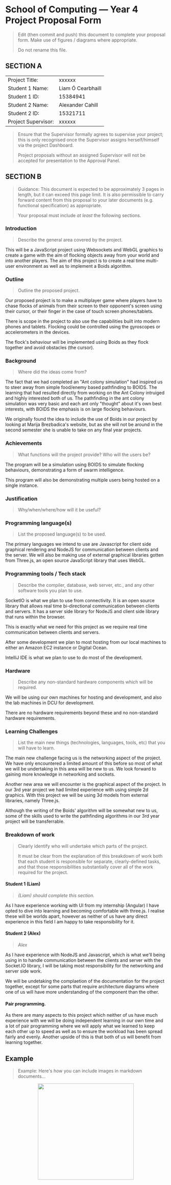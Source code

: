 ﻿# School of Computing &mdash; Year 4 Project Proposal Form

> Edit (then commit and push) this document to complete your proposal form.
> Make use of figures / diagrams where appropriate.
>
> Do not rename this file.

## SECTION A

|                     |                   |
|---------------------|-------------------|
|Project Title:       | xxxxxx            |
|Student 1 Name:      | Liam Ó Cearbhaill |
|Student 1 ID:        | 15384941          |
|Student 2 Name:      | Alexander Cahill  |
|Student 2 ID:        | 15321711          |
|Project Supervisor:  | xxxxxx            |

> Ensure that the Supervisor formally agrees to supervise your project; this is only recognised once the
> Supervisor assigns herself/himself via the project Dashboard.
>
> Project proposals without an assigned
> Supervisor will not be accepted for presentation to the Approval Panel.

## SECTION B

> Guidance: This document is expected to be approximately 3 pages in length, but it can exceed this page limit.
> It is also permissible to carry forward content from this proposal to your later documents (e.g. functional
> specification) as appropriate.
>
> Your proposal must include *at least* the following sections.


### Introduction

> Describe the general area covered by the project.

This will be a JavaScript project using Websockets and WebGL graphics to create a game with the aim of flocking objects away from your world and into another players.
The aim of this project is to create a real time multi-user environment as well as to implement a Boids algorithm.

    


### Outline

> Outline the proposed project.

Our proposed project is to make a multiplayer game where players have to chase flocks of animals from their screen to their opponent's screen using their cursor, or their finger in the case of touch screen phones/tablets.

There is scope in the project to also use the capabilities built into modern phones and tablets. Flocking could be controlled using the gyroscopes or accelerometers in the devices.

The flock's behaviour will be implemented using Boids as they flock together and avoid obstacles (the cursor).

### Background

> Where did the ideas come from?

The fact that we had completed an "Ant colony simulation" had inspired us to steer away from simple food/enemy based pathfinding to BOIDS. 
The learning that had resulted directly from working on the Ant Colony intruiged and highly interested both of us. 
The pathfinding in the ant colony simulation was very basic and each ant only "thought" about it's own best interests, with BOIDS the emphasis is on large flocking behaviours.

We originally found the idea to include the use of Boids in our project by looking at Marija Brezbadica's website, but as she will not be around in  the second semester she is unable to take on any final year projects.
### Achievements

> What functions will the project provide? Who will the users be?

The program will be a simulation using BOIDS to simulate flocking behaviours, demonstrating a form of swarm intelligence.

This program will also be demonstrating multiple users being hosted on a single instance.

### Justification

> Why/when/where/how will it be useful?

### Programming language(s)

> List the proposed language(s) to be used.

The primary languages we intend to use are Javascript for client side graphical rendering and NodeJS for communication between clients and the server. We will also be making use of external graphical libraries gotten from Three.js, an open source JavaScript library that uses WebGL.



### Programming tools / Tech stack

> Describe the compiler, database, web server, etc., and any other software tools you plan to use.

SocketIO is what we plan to use from connectivity. It is an open source library that allows real time bi-directional communication between clients and servers.
It has a server side library for NodeJS and client side library that runs within the browser.

This is exactly what we need for this project as we require real time communication between clients and servers.

After some development we plan to most hosting from our local machines to either an Amazon EC2 instance or Digital Ocean.

IntelliJ IDE is what we plan to use to do most of the development.

### Hardware

> Describe any non-standard hardware components which will be required.

We will be using our own machines for hosting and development, and also the lab machines in DCU for development.

There are no hardware requirements beyond these and no non-standard hardware requirements.


### Learning Challenges

> List the main new things (technologies, languages, tools, etc) that you will have to learn.

The main new challenge facing us is the networking aspect of the project. We have only encountered a limited amount of this before so most of what we will be undertaking in this area will be new to us. We look forward to gaining more knowledge in networking and sockets.

Another new area we will encounter is the graphical aspect of the project. In our 3rd year project we had limited experience with using simple 2d graphics. With this project we will be using 3d models from external libraries, namely Three.js.

Although the writing of the Boids' algorithm will be somewhat new to us, some of the skills used to write the pathfinding algorithms in our 3rd year project will be transferrable.



### Breakdown of work

> Clearly identify who will undertake which parts of the project.
>
> It must be clear from the explanation of this breakdown of work both that each student is responsible for
> separate, clearly-defined tasks, and that those responsibilities substantially cover all of the work required
> for the project.


#### Student 1 (Liam)

> *(Liam) should complete this section.*
>
As I have experience working with UI from my internship (Angular) I have opted to dive into learning and becoming comfortable with three.js.
I realise these will be worlds apart, however as neither of us have any direct experience in this field I am happy to take responsibility for it. 
#### Student 2 (Alex)

> *Alex*

As I have experience with NodeJS and Javascript, which is what we'll being using in to handle communication between the clients and server with the Socket.IO library, I will be taking most responsibility for the networking and server side work.

We will be undetaking the complaetion of the documentation for the project together, except for some parts that require architecture diagrams where one of us will have more understanding of the component than the other.

#### Pair programming.
As there are many aspects to this project which neither of us have much experience with we will be doing independent learning in our own time and a lot of pair programming where we will apply what we learned to keep each other up to speed
as well as to ensure the workload has been spread fairly and evenly. Another upside of this is that both of us will benefit from learning together.
## Example

> Example: Here's how you can include images in markdown documents...

<!-- Basically, just use HTML! -->

<p align="center">
  <img src="./res/cat.png" width="300px">
</p>

